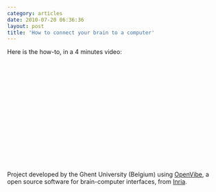 ```yaml
---
category: articles
date: 2010-07-20 06:36:36
layout: post
title: 'How to connect your brain to a computer'
---
```


<p>Here is the how-to, in a 4 minutes video:</p>

<object width="400" height="225"><param name="allowfullscreen" value="true" >

<param name="allowscriptaccess" value="always" >
<param name="movie" value="http://vimeo.com/moogaloop.swf?clip_id=8841995&amp;server=vimeo.com&amp;show_title=1&amp;show_byline=1&amp;show_portrait=0&amp;color=&amp;fullscreen=1" >

<embed src="http://vimeo.com/moogaloop.swf?clip_id=8841995&amp;server=vimeo.com&amp;show_title=1&amp;show_byline=1&amp;show_portrait=0&amp;color=&amp;fullscreen=1" type="application/x-shockwave-flash" allowfullscreen="true" allowscriptaccess="always" width="400" height="225" >
</object><br ><br ><p>Project developed by the Ghent University (Belgium) using <a href="http://openvibe.inria.fr/">OpenVibe</a>, a open source software for brain-computer interfaces, from <a href="http://inria.fr/">Inria</a>.
